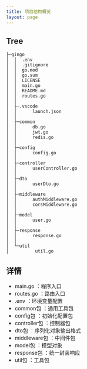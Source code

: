 ```yaml
---
title: 项目结构概览
layout: page
---
```



## Tree

```text
├─gingo
│  │  .env
│  │  .gitignore
│  │  go.mod
│  │  go.sum
│  │  LICENSE
│  │  main.go
│  │  README.md
│  │  routes.go
│  │  
│  ├─.vscode
│  │      launch.json
│  │      
│  ├─common
│  │      db.go
│  │      jwt.go
│  │      redis.go
│  │      
│  ├─config
│  │      config.go
│  │      
│  ├─controller
│  │      userController.go
│  │      
│  ├─dto
│  │      userDto.go
│  │      
│  ├─middleware
│  │      authMiddleware.go
│  │      corsMiddleware.go
│  │      
│  ├─model
│  │      user.go
│  │      
│  ├─response
│  │      response.go
│  │      
│  └─util
│          util.go
```

## 详情

- main.go ：程序入口
- routes.go ：路由入口
- .env ：环境变量配置
- common包 ：通用工具包
- config包 ：初始化配置包
- controller包 ：控制器包
- dto包 ：序列化对象输出格式
- middleware包 ：中间件包
- model包 ：模型对象
- response包 ：统一封装响应
- util包 ：工具包